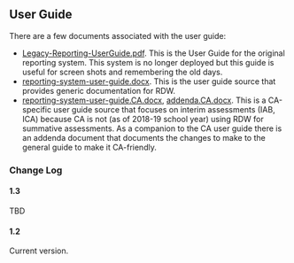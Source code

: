 ## User Guide

There are a few documents associated with the user guide:
* [Legacy-Reporting-UserGuide.pdf](Legacy-Reporting-UserGuide.pdf). This is the User Guide for the original reporting system. This system is no longer deployed but this guide is useful for screen shots and remembering the old days.
* [reporting-system-user-guide.docx](reporting-system-user-guide.docx). This is the user guide source that provides generic documentation for RDW.
* [reporting-system-user-guide.CA.docx](reporting-system-user-guide.CA.docx), [addenda.CA.docx](addenda.CA.docx). This is a CA-specific user guide source that focuses on interim assessments (IAB, ICA) because CA is not (as of 2018-19 school year) using RDW for summative assessments. As a companion to the CA user guide there is an addenda document that documents the changes to make to the general guide to make it CA-friendly.

### Change Log

#### 1.3
TBD

#### 1.2
Current version.
